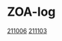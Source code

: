# ZOA-log

[211006](https://github.com/ZenithOfApex/ZOA-log/blob/master/211016.md)
[211103](https://github.com/ZenithOfApex/ZOA-log/blob/master/211103.md)
